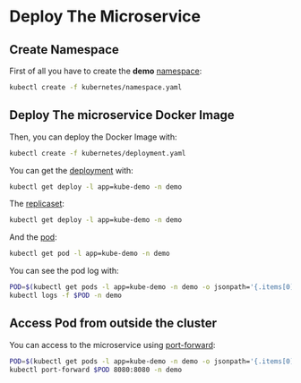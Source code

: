 # Deploy The Microservice

## Create Namespace

First of all you have to create the **demo** [namespace](https://kubernetes.io/docs/concepts/overview/working-with-objects/namespaces/):

```bash
kubectl create -f kubernetes/namespace.yaml
```

## Deploy The microservice Docker Image

Then, you can deploy the Docker Image with:

```bash
kubectl create -f kubernetes/deployment.yaml
```

You can get the [deployment](https://kubernetes.io/docs/concepts/workloads/controllers/deployment/) with:

```bash
kubectl get deploy -l app=kube-demo -n demo
```

The [replicaset](https://kubernetes.io/docs/concepts/workloads/controllers/replicaset/):

```bash
kubectl get deploy -l app=kube-demo -n demo
```

And the [pod](https://kubernetes.io/docs/concepts/workloads/pods/pod/):

```bash
kubectl get pod -l app=kube-demo -n demo
```

You can see the pod log with:

```bash
POD=$(kubectl get pods -l app=kube-demo -n demo -o jsonpath='{.items[0].metadata.name}')
kubectl logs -f $POD -n demo
```

## Access Pod from outside the cluster

You can access to the microservice using [port-forward](https://kubernetes.io/docs/tasks/access-application-cluster/port-forward-access-application-cluster/):

```bash
POD=$(kubectl get pods -l app=kube-demo -n demo -o jsonpath='{.items[0].metadata.name}')
kubectl port-forward $POD 8080:8080 -n demo
```
